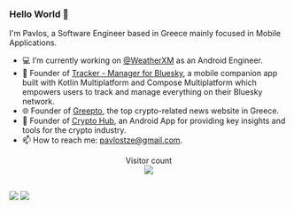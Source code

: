 ### Hello World 👋

I'm Pavlos, a Software Engineer based in Greece mainly focused in Mobile Applications.

- 💻 I’m currently working on [@WeatherXM](https://weatherxm.com/) as an Android Engineer.
- 📲 Founder of [Tracker - Manager for Bluesky](https://linktr.ee/bluesky.tracker), a mobile companion app built with Kotlin Multiplatform and Compose Multiplatform which empowers users to track and manage everything on their Bluesky network.
- 🌐 Founder of [Greepto](https://greepto.gr/), the top crypto-related news website in Greece.
- 📲 Founder of [Crypto Hub](https://play.google.com/store/apps/details?id=com.tzegian.cryptoanalogy), an Android App for providing key insights and tools for the crypto industry.
- 📫 How to reach me: [pavlostze@gmail.com](pavlostze@gmail.com).

<p align="center"> 
  Visitor count<br>
  <img src="https://profile-counter.glitch.me/PavlosTze/count.svg" />
</p>

<br/>
<div>
  <img src="https://github-readme-stats.vercel.app/api?username=PavlosTze&show_icons=true&theme=nord&count_private=true" />
  <img src="https://github-readme-streak-stats.herokuapp.com?user=PavlosTze&theme=nord&stroke=FFFFFF" />
</div>
